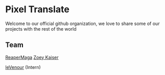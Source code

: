 # Pixel Translate
Welcome to our official github organization, we love to share some of our projects with the rest of the world

## Team

[ReaperMaga](https://github.com/reapermaga)
[Zoey Kaiser](https://github.com/zoey-kaiser)

[leVenour](https://github.com/leVenour) (Intern)
